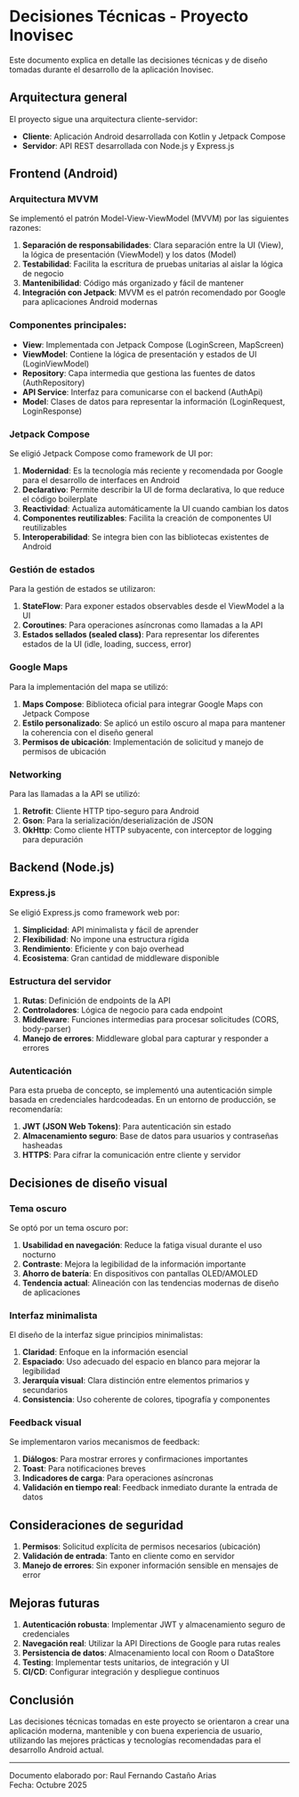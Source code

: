 # Decisiones Técnicas - Proyecto Inovisec

Este documento explica en detalle las decisiones técnicas y de diseño tomadas durante el desarrollo de la aplicación Inovisec.

## Arquitectura general

El proyecto sigue una arquitectura cliente-servidor:

- **Cliente**: Aplicación Android desarrollada con Kotlin y Jetpack Compose
- **Servidor**: API REST desarrollada con Node.js y Express.js

## Frontend (Android)

### Arquitectura MVVM

Se implementó el patrón Model-View-ViewModel (MVVM) por las siguientes razones:

1. **Separación de responsabilidades**: Clara separación entre la UI (View), la lógica de presentación (ViewModel) y los datos (Model)
2. **Testabilidad**: Facilita la escritura de pruebas unitarias al aislar la lógica de negocio
3. **Mantenibilidad**: Código más organizado y fácil de mantener
4. **Integración con Jetpack**: MVVM es el patrón recomendado por Google para aplicaciones Android modernas

### Componentes principales:

- **View**: Implementada con Jetpack Compose (LoginScreen, MapScreen)
- **ViewModel**: Contiene la lógica de presentación y estados de UI (LoginViewModel)
- **Repository**: Capa intermedia que gestiona las fuentes de datos (AuthRepository)
- **API Service**: Interfaz para comunicarse con el backend (AuthApi)
- **Model**: Clases de datos para representar la información (LoginRequest, LoginResponse)

### Jetpack Compose

Se eligió Jetpack Compose como framework de UI por:

1. **Modernidad**: Es la tecnología más reciente y recomendada por Google para el desarrollo de interfaces en Android
2. **Declarativo**: Permite describir la UI de forma declarativa, lo que reduce el código boilerplate
3. **Reactividad**: Actualiza automáticamente la UI cuando cambian los datos
4. **Componentes reutilizables**: Facilita la creación de componentes UI reutilizables
5. **Interoperabilidad**: Se integra bien con las bibliotecas existentes de Android

### Gestión de estados

Para la gestión de estados se utilizaron:

1. **StateFlow**: Para exponer estados observables desde el ViewModel a la UI
2. **Coroutines**: Para operaciones asíncronas como llamadas a la API
3. **Estados sellados (sealed class)**: Para representar los diferentes estados de la UI (idle, loading, success, error)

### Google Maps

Para la implementación del mapa se utilizó:

1. **Maps Compose**: Biblioteca oficial para integrar Google Maps con Jetpack Compose
2. **Estilo personalizado**: Se aplicó un estilo oscuro al mapa para mantener la coherencia con el diseño general
3. **Permisos de ubicación**: Implementación de solicitud y manejo de permisos de ubicación

### Networking

Para las llamadas a la API se utilizó:

1. **Retrofit**: Cliente HTTP tipo-seguro para Android
2. **Gson**: Para la serialización/deserialización de JSON
3. **OkHttp**: Como cliente HTTP subyacente, con interceptor de logging para depuración

## Backend (Node.js)

### Express.js

Se eligió Express.js como framework web por:

1. **Simplicidad**: API minimalista y fácil de aprender
2. **Flexibilidad**: No impone una estructura rígida
3. **Rendimiento**: Eficiente y con bajo overhead
4. **Ecosistema**: Gran cantidad de middleware disponible

### Estructura del servidor

1. **Rutas**: Definición de endpoints de la API
2. **Controladores**: Lógica de negocio para cada endpoint
3. **Middleware**: Funciones intermedias para procesar solicitudes (CORS, body-parser)
4. **Manejo de errores**: Middleware global para capturar y responder a errores

### Autenticación

Para esta prueba de concepto, se implementó una autenticación simple basada en credenciales hardcodeadas. En un entorno de producción, se recomendaría:

1. **JWT (JSON Web Tokens)**: Para autenticación sin estado
2. **Almacenamiento seguro**: Base de datos para usuarios y contraseñas hasheadas
3. **HTTPS**: Para cifrar la comunicación entre cliente y servidor

## Decisiones de diseño visual

### Tema oscuro

Se optó por un tema oscuro por:

1. **Usabilidad en navegación**: Reduce la fatiga visual durante el uso nocturno
2. **Contraste**: Mejora la legibilidad de la información importante
3. **Ahorro de batería**: En dispositivos con pantallas OLED/AMOLED
4. **Tendencia actual**: Alineación con las tendencias modernas de diseño de aplicaciones

### Interfaz minimalista

El diseño de la interfaz sigue principios minimalistas:

1. **Claridad**: Enfoque en la información esencial
2. **Espaciado**: Uso adecuado del espacio en blanco para mejorar la legibilidad
3. **Jerarquía visual**: Clara distinción entre elementos primarios y secundarios
4. **Consistencia**: Uso coherente de colores, tipografía y componentes

### Feedback visual

Se implementaron varios mecanismos de feedback:

1. **Diálogos**: Para mostrar errores y confirmaciones importantes
2. **Toast**: Para notificaciones breves
3. **Indicadores de carga**: Para operaciones asíncronas
4. **Validación en tiempo real**: Feedback inmediato durante la entrada de datos

## Consideraciones de seguridad

1. **Permisos**: Solicitud explícita de permisos necesarios (ubicación)
2. **Validación de entrada**: Tanto en cliente como en servidor
3. **Manejo de errores**: Sin exponer información sensible en mensajes de error

## Mejoras futuras

1. **Autenticación robusta**: Implementar JWT y almacenamiento seguro de credenciales
2. **Navegación real**: Utilizar la API Directions de Google para rutas reales
3. **Persistencia de datos**: Almacenamiento local con Room o DataStore
4. **Testing**: Implementar tests unitarios, de integración y UI
5. **CI/CD**: Configurar integración y despliegue continuos

## Conclusión

Las decisiones técnicas tomadas en este proyecto se orientaron a crear una aplicación moderna, mantenible y con buena experiencia de usuario, utilizando las mejores prácticas y tecnologías recomendadas para el desarrollo Android actual.

---

Documento elaborado por: Raul Fernando Castaño Arias  
Fecha: Octubre 2025
